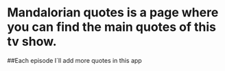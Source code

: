 

# Mandalorian quotes is a page where you can find the main quotes of this tv show.

##Each episode I´ll add more quotes in this app


